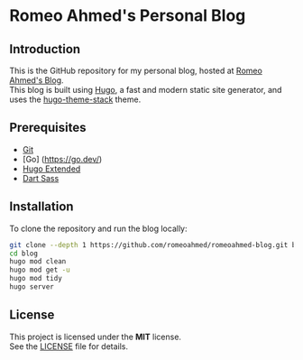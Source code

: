 # Romeo Ahmed's Personal Blog

## Introduction

This is the GitHub repository for my personal blog, hosted at [Romeo Ahmed's Blog](https://romeoahmed.top).  
This blog is built using [Hugo](https://gohugo.io/), a fast and modern static site generator, and uses the [hugo-theme-stack](https://github.com/CaiJimmy/hugo-theme-stack) theme.

## Prerequisites

- [Git](https://git-scm.com/)
- [Go] (https://go.dev/)
- [Hugo Extended](https://gohugo.io/getting-started/installing/)
- [Dart Sass](https://sass-lang.com/dart-sass/)

## Installation

To clone the repository and run the blog locally:

```bash
git clone --depth 1 https://github.com/romeoahmed/romeoahmed-blog.git blog
cd blog
hugo mod clean
hugo mod get -u
hugo mod tidy
hugo server
```

## License
This project is licensed under the **MIT** license.  
See the [LICENSE](https://github.com/romeoahmed/romeoahmed-blog/blob/main/LICENSE) file for details.
